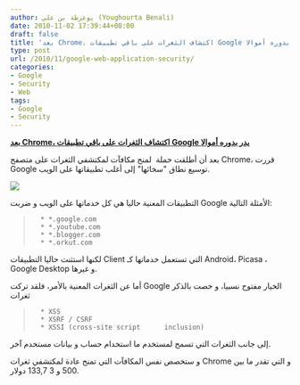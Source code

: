 ```yaml
---
author: يوغرطة بن علي (Youghourta Benali)
date: 2010-11-02 17:39:44+00:00
draft: false
title: 'بعد Chrome، اكتشاف الثغرات على باقي تطبيقات Google يدر بدوره أموالا '
type: post
url: /2010/11/google-web-application-security/
categories:
- Google
- Security
- Web
tags:
- Google
- Security
---
```


**[بعد Chrome، اكتشاف الثغرات على باقي تطبيقات Google يدر بدوره أموالا](https://www.it-scoop.com/2010/11/google-web-application-security)**


بعد أن أطلقت حملة  لمنح مكافآت لمكتشفي الثغرات على متصفح Chrome، قررت Google توسيع نطاق "سخائها" إلى أغلب تطبيقاتها على الويب.

[![](https://www.it-scoop.com/wp-content/uploads/2010/11/google-security.jpg)
](https://www.it-scoop.com/2010/11/google-web-application-security)

التطبيقات المعنية حاليا هي كل خدماتها على الويب و ضربت Google الأمثلة التالية:


<blockquote>

> 
> 
	  * *.google.com
	  * *.youtube.com
	  * *.blogger.com
	  * *.orkut.com

</blockquote>


لكنها استثنت حاليا التطبيقات Client التي تستعمل خدماتها كـ Android، Picasa ، Google Desktop و غيرها.

أما عن الثغرات المعنية بالأمر، فلقد تركت Google الخيار مفتوح نسبيا، و خصت بالذكر ثغرات


<blockquote>

> 
> 
	  * XSS
	  * XSRF / CSRF
	  * XSSI (cross-site script      inclusion)

</blockquote>


إلى جانب الثغرات التي تسمح لمستخدم ما استخدام حساب و بيانات مستخدم آخر.

و ستخصص نفس المكافآت التي تمنح عادة لمكتشفي ثغرات Chrome و التي تقدر ما بين 500 و 3 133,7 دولار.
